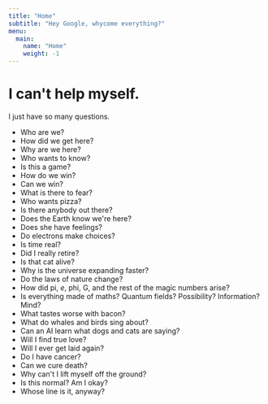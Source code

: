 ```yaml
---
title: "Home"
subtitle: "Hey Google, whycome everything?"
menu:
  main:
    name: "Home"
    weight: -1
---
```


# I can't help myself.

I just have so many questions.

- Who are we?
- How did we get here?
- Why are we here?
- Who wants to know?
- Is this a game?
- How do we win?
- Can we win?
- What is there to fear?
- Who wants pizza?
- Is there anybody out there?
- Does the Earth know we're here?
- Does she have feelings?
- Do electrons make choices?
- Is time real?
- Did I really retire?
- Is that cat alive?
- Why is the universe expanding faster?
- Do the laws of nature change?
- How did pi, *e*, phi, G, and the rest of the magic numbers arise?
- Is everything made of maths? Quantum fields? Possibility? Information? Mind?
- What tastes worse with bacon?
- What do whales and birds sing about?
- Can an AI learn what dogs and cats are saying?
- Will I find true love?
- Will I ever get laid again?
- Do I have cancer?
- Can we cure death?
- Why can't I lift myself off the ground?
- Is this normal? Am I okay?
- Whose line is it, anyway?
